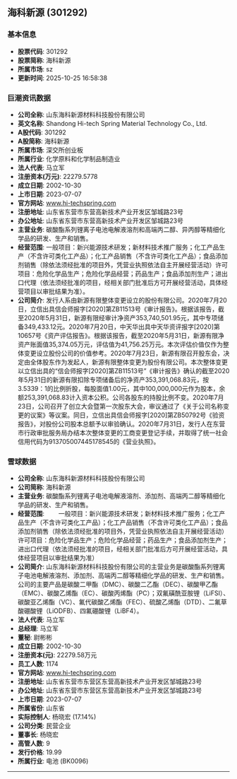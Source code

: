 ## 海科新源 (301292)

### 基本信息

- **股票代码**: 301292
- **股票简称**: 海科新源
- **所属市场**: sz
- **更新时间**: 2025-10-25 16:58:38

### 巨潮资讯数据

- **公司全称**: 山东海科新源材料科技股份有限公司
- **英文名称**: Shandong Hi-tech Spring Material Technology Co., Ltd.
- **A股代码**: 301292
- **A股简称**: 海科新源
- **所属市场**: 深交所创业板
- **所属行业**: 化学原料和化学制品制造业
- **法人代表**: 马立军
- **注册资本(万元)**: 22279.5778
- **成立日期**: 2002-10-30
- **上市日期**: 2023-07-07
- **官方网站**: www.hi-techspring.com
- **注册地址**: 山东省东营市东营高新技术产业开发区邹城路23号
- **办公地址**: 山东省东营市东营高新技术产业开发区邹城路23号
- **主营业务**: 碳酸酯系列锂离子电池电解液溶剂和高端丙二醇、异丙醇等精细化学品的研发、生产和销售。
- **经营范围**: 一般项目：新兴能源技术研发；新材料技术推广服务；化工产品生产（不含许可类化工产品）；化工产品销售（不含许可类化工产品）；食品添加剂销售（除依法须经批准的项目外，凭营业执照依法自主开展经营活动）许可项目：危险化学品生产；危险化学品经营；药品生产；食品添加剂生产；进出口代理（依法须经批准的项目，经相关部门批准后方可开展经营活动，具体经营项目以审批结果为准）。
- **公司简介**: 发行人系由新源有限整体变更设立的股份有限公司。2020年7月20日，立信出具信会师报字[2020]第ZB11513号《审计报告》。根据该报告，截至2020年5月31日，新源有限经审计净资产353,740,501.95元，其中专项储备349,433.12元。2020年7月20日，中天华出具中天华资评报字[2020]第10657号《资产评估报告》。根据该报告，截至2020年5月31日，新源有限净资产账面值35,374.05万元，评估值为41,756.25万元。本次评估价值仅作为整体变更设立股份公司的价值参考。2020年7月23日，新源有限召开股东会，决定由全体股东作为发起人，新源有限整体变更为股份有限公司。本次整体变更以立信出具的“信会师报字[2020]第ZB11513号”《审计报告》确认的截至2020年5月31日的新源有限扣除专项储备后的净资产353,391,068.83元，按3.5339：1的比例折股，每股面值1.00元，其中100,000,000元作为股本，余额253,391,068.83计入资本公积。公司各股东的持股比例不变。2020年7月23日，公司召开了创立大会暨第一次股东大会，审议通过了《关于公司名称变更的议案》等议案。同日，立信出具信会师报字[2020]第ZB50792号《验资报告》，对股份公司股本总额予以审验确认。2020年7月31日，发行人在东营市行政审批服务局办结本次整体变更的工商变更登记手续，并取得了统一社会信用代码为913705007445178545的《营业执照》。

### 雪球数据

- **公司全称**: 山东海科新源材料科技股份有限公司
- **公司简称**: 海科新源
- **主营业务**: 碳酸酯系列锂离子电池电解液溶剂、添加剂、高端丙二醇等精细化学品的研发、生产和销售。
- **经营范围**: 　　一般项目：新兴能源技术研发；新材料技术推广服务；化工产品生产（不含许可类化工产品）；化工产品销售（不含许可类化工产品）；食品添加剂销售（除依法须经批准的项目外，凭营业执照依法自主开展经营活动）许可项目：危险化学品生产；危险化学品经营；药品生产；食品添加剂生产；进出口代理（依法须经批准的项目，经相关部门批准后方可开展经营活动，具体经营项目以审批结果为准）
- **公司简介**: 山东海科新源材料科技股份有限公司的主营业务是碳酸酯系列锂离子电池电解液溶剂、添加剂、高端丙二醇等精细化学品的研发、生产和销售。公司的主要产品是碳酸二甲酯（DMC）、碳酸二乙酯（DEC）、碳酸甲乙酯（EMC）、碳酸乙烯酯（EC）、碳酸丙烯酯（PC）；双氟磺酰亚胺锂（LiFSI）、碳酸亚乙烯酯（VC）、氟代碳酸乙烯酯（FEC）、硫酸乙烯酯（DTD）、二氟草酸硼酸锂（LiODFB）、四氟硼酸锂（LiBF4）。
- **法人代表**: 马立军
- **总经理**: 马立军
- **董秘**: 尉彬彬
- **成立日期**: 2002-10-30
- **注册资本(元)**: 22279.58万元
- **员工人数**: 1174
- **官方网站**: www.hi-techspring.com
- **注册地址**: 山东省东营市东营区东营高新技术产业开发区邹城路23号
- **办公地址**: 山东省东营市东营区东营高新技术产业开发区邹城路23号
- **上市日期**: 2023-07-07
- **所属省份**: 山东省
- **实际控制人**: 杨晓宏 (17.14%)
- **公司分类**: 民营企业
- **董事长**: 杨晓宏
- **高管人数**: 9
- **发行价格**: 19.99
- **所属行业**: 电池 (BK0096)

---